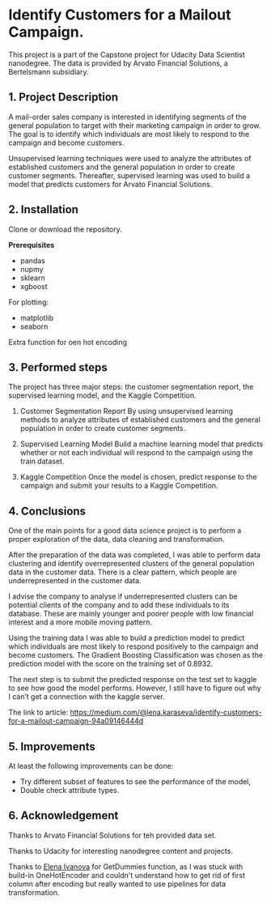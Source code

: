 # Identify Customers for a Mailout Campaign. 
This project is a part of the Capstone project for Udacity Data Scientist nanodegree. 
The data is provided by Arvato Financial Solutions, a Bertelsmann subsidiary.

## 1. Project Description
A mail-order sales company is interested in identifying segments of the general population to target with their marketing campaign in order to grow. The goal is to identify which individuals are most likely to respond to the campaign and become customers.

Unsupervised learning techniques were used to analyze the attributes of established customers and the general population in order to create customer segments. Thereafter, supervised learning was used to build a model that predicts customers for Arvato Financial Solutions.

## 2. Installation
Clone or download the repository. 

**Prerequisites**
- pandas
- nupmy
- sklearn
- xgboost

For plotting:
- matplotlib
- seaborn

Extra function for oen hot encoding

## 3. Performed steps
The project has three major steps: the customer segmentation report, the supervised learning model, and the Kaggle Competition.

1. Customer Segmentation Report
By using unsupervised learning methods to analyze attributes of established customers and the general population in order to create customer segments.

2. Supervised Learning Model
Build a machine learning model that predicts whether or not each individual will respond to the campaign using the train dataset.

3. Kaggle Competition
Once  the model is chosen, predict response to the campaign and submit your results to a Kaggle Competition.

## 4. Conclusions
One of the main points for a good data science project is to perform a proper exploration of the data, data cleaning and transformation.

After the preparation of the data was completed, I was able to perform data clustering and identify overrepresented clusters of the general population data in the customer data. There is a clear pattern, which people are underrepresented in the customer data.

I advise the company to analyse if underrepresented clusters can be potential clients of the company and to add these individuals to its database. These are mainly younger and poorer people with low financial interest and a more mobile moving pattern.

Using the training data I was able to build a prediction model to predict which individuals are most likely to respond positively to the campaign and become customers. The Gradient Boosting Classification was chosen as the prediction model with the score on the training set of 0.8932.

The next step is to submit the predicted response on the test set to kaggle to see how good the model performs. However, I still have to figure out why I can’t get a connection with the kaggle server.

The link to article: https://medium.com/@lena.karaseva/identify-customers-for-a-mailout-campaign-94a09146444d

## 5. Improvements
At least the following improvements can be done:
- Try different subset of features to see the performance of the model, 
- Double check attribute types.

## 6. Acknowledgement
Thanks to Arvato Financial Solutions for teh provided data set.

Thanks to Udacity for interesting nanodegree content and projects.

Thanks to [Elena Ivanova](https://github.com/lenuel/Capstone-Arvato-Project/blob/master/etl/etl.py) for GetDummies function, as I was stuck with build-in OneHotEncoder and couldn't understand how to get rid of first column after encoding but really wanted to use pipelines for data transformation.
